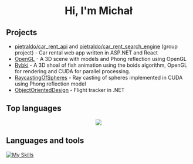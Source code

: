 <h1 align="center">Hi, I'm Michał</h1>

## Projects
- [pietraldo/car_rent_api](https://github.com/Popke523/Rybki) and [pietraldo/car_rent_search_engine](https://github.com/Popke523/Rybki) (group project) - Car rental web app written in ASP.NET and React
- [OpenGL](https://github.com/Popke523/OpenGL) - A 3D scene with models and Phong reflection using OpenGL
- [Rybki](https://github.com/Popke523/Rybki) - A 3D shoal of fish animation using the boids algorithm, OpenGL for rendering and CUDA for parallel processing.
- [RaycastingOfSpheres](https://github.com/Popke523/RaycastingOfSpheres) - Ray casting of spheres implemented in CUDA using Phong reflection model
- [ObjectOrientedDesign](https://github.com/Popke523/ObjectOrientedDesign) - Flight tracker in .NET

## Top languages
<p align="center">
    <img src="https://github-readme-stats-eosin-one-98.vercel.app/api/top-langs/?username=Popke523&theme=dark&layout=compact&hide_border=false&count_private=true&hide_title=true">
</p>

## Languages and tools
[![My Skills](https://skillicons.dev/icons?i=cs,cpp,c,python,linux,html,css,js,rider,visualstudio&theme=dark)](https://skillicons.dev)

